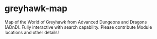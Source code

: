# greyhawk-map
 Map of the World of Greyhawk from Advanced Dungeons and Dragons (ADnD). Fully interactive with search capability. Please contribute Module locations and other details!
